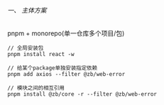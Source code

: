 ###### 一、 主体方案

pnpm + monorepo(单一仓库多个项目/包)

```
// 全局安装包
pnpm install react -w

// 给某个package单独安装指定依赖
pnpm add axios --filter @zb/web-error

// 模块之间的相互引用
pnpm install @zb/core -r --filter @zb/web-error

```
